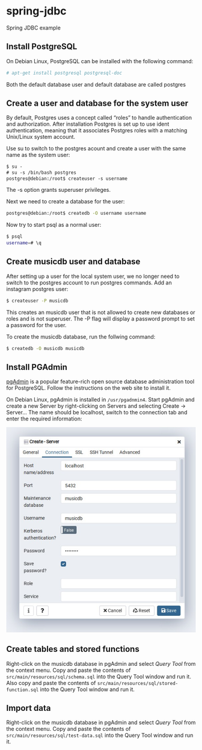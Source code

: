 # spring-jdbc
Spring JDBC example

## Install PostgreSQL

On Debian Linux, PostgreSQL can be installed with the following command:

```bash
# apt-get install postgresql postgresql-doc
```

Both the default database user and default database are called postgres

## Create a user and database for the system user

By default, Postgres uses a concept called “roles” to handle authentication and authorization.
After installation Postgres is set up to use ident authentication, meaning that it associates Postgres roles with a matching Unix/Linux system account.

Use su to switch to the postgres acount and create a user with the same name as the system user:

```
$ su -
# su -s /bin/bash postgres
postgres@debian:/root$ createuser -s username
```
The -s option grants superuser privileges.

Next we need to create a database for the user:

```bash
postgres@debian:/root$ createdb -O username username
```

Now try to start psql as a normal user:

```bash
$ psql
username=# \q
```

## Create musicdb user and database

After setting up a user for the local system user, we no longer need to switch to the postgres account to run postgres commands.
Add an instagram postgres user:

```bash
$ createuser -P musicdb
```

This creates an musicdb user that is not allowed to create new databases or roles and is not superuser. The -P flag will display a password prompt to set a password for the user.

To create the musicdb database, run the follwing command:

```bash
$ createdb -O musicdb musicdb 
```
## Install PGAdmin

[pgAdmin](https://www.pgadmin.org/) is a popular feature-rich open source database administration tool for PostgreSQL. 
Follow the instructions on the web site to install it.

On Debian Linux, pgAdmin is installed in `/usr/pgadnmin4`. Start pgAdmin and create a new Server by right-clicking on Servers and selecting Create -> Server...
The name should be localhost, switch to the connection tab and enter the required information:

![Database Connection](screenshots/connection.jpg)

## Create tables and stored functions

Right-click on the musicdb database in pgAdmin and select *Query Tool* from the context menu. Copy and paste the contents of `src/main/resources/sql/schema.sql` into the Query Tool window and run it. Also copy and paste the contents of `src/main/resources/sql/stored-function.sql` into the Query Tool window and run it.

## Import data

Right-click on the musicdb database in pgAdmin and select *Query Tool* from the context menu. Copy and paste the contents of `src/main/resources/sql/test-data.sql` into the Query Tool window and run it.
